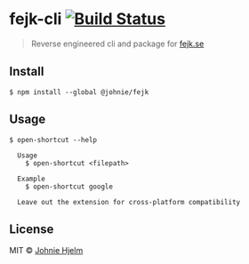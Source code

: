 # fejk-cli [![Build Status](https://travis-ci.org/johnie/fejk-cli.svg?branch=master)](https://travis-ci.org/johnie/fejk-cli)

> Reverse engineered cli and package for [fejk.se](https://fejk.se)

## Install

```
$ npm install --global @johnie/fejk
```

## Usage

```
$ open-shortcut --help

  Usage
    $ open-shortcut <filepath>

  Example
    $ open-shortcut google

  Leave out the extension for cross-platform compatibility
```

## License

MIT © [Johnie Hjelm](https://johnie.se)
